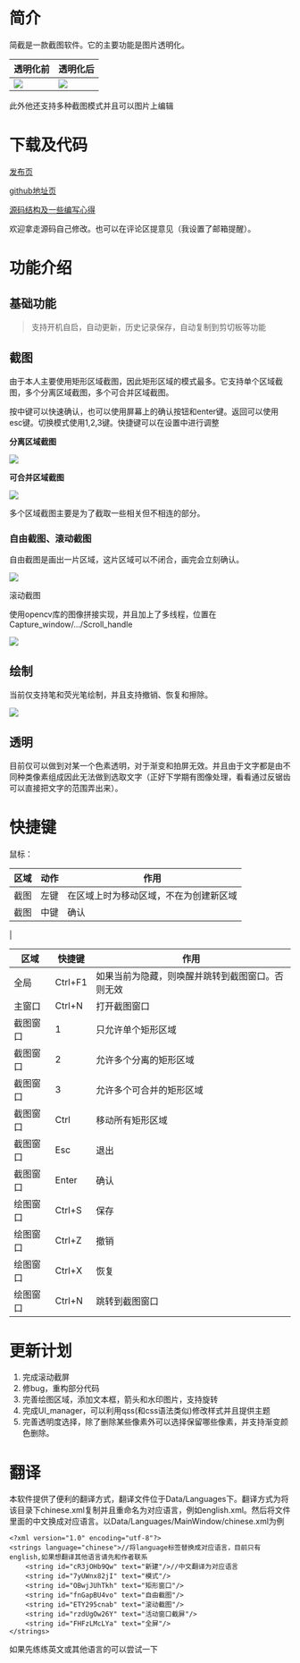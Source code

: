 # 简介

简截是一款截图软件。它的主要功能是图片透明化。

| 透明化前|透明化后 |
|-|-|
| <img src="https://cdn.jsdelivr.net/gh/xinhecuican/xinhecuican.github.io/images/%E7%AE%80%E6%88%AA1.png"> | <img src="https://cdn.jsdelivr.net/gh/xinhecuican/xinhecuican.github.io/images/%E7%AE%80%E6%88%AA2.png"> |

此外他还支持多种截图模式并且可以图片上编辑

# 下载及代码

[发布页](https://xinhecuican.github.io/post/f0fbe9f2.html#%E7%AE%80%E4%BB%8B)

[github地址页](https://github.com/xinhecuican/easy-capture)

[源码结构及一些编写心得](https://xinhecuican.github.io/post/35b71592.html)

欢迎拿走源码自己修改。也可以在评论区提意见（我设置了邮箱提醒）。

# 功能介绍

## 基础功能

> 支持开机自启，自动更新，历史记录保存，自动复制到剪切板等功能

## 截图

由于本人主要使用矩形区域截图，因此矩形区域的模式最多。它支持单个区域截图，多个分离区域截图，多个可合并区域截图。

按中键可以快速确认，也可以使用屏幕上的确认按钮和enter键。返回可以使用esc键。切换模式使用1,2,3键。快捷键可以在设置中进行调整

**分离区域截图**

![](https://cdn.jsdelivr.net/gh/xinhecuican/xinhecuican.github.io/images/%E7%AE%80%E6%88%AA3.gif)

**可合并区域截图**

![](https://cdn.jsdelivr.net/gh/xinhecuican/xinhecuican.github.io/images/%E7%AE%80%E6%88%AA4.gif)

多个区域截图主要是为了截取一些相关但不相连的部分。

### 自由截图、滚动截图

自由截图是画出一片区域，这片区域可以不闭合，画完会立刻确认。

![](https://cdn.jsdelivr.net/gh/xinhecuican/xinhecuican.github.io/images/%E7%AE%80%E6%88%AA5.gif)

滚动截图

使用opencv库的图像拼接实现，并且加上了多线程，位置在Capture_window/.../Scroll_handle

![](https://cdn.jsdelivr.net/gh/xinhecuican/xinhecuican.github.io/images/%E7%AE%80%E6%88%AA8.gif)


## 绘制

当前仅支持笔和荧光笔绘制，并且支持撤销、恢复和擦除。

![](https://cdn.jsdelivr.net/gh/xinhecuican/xinhecuican.github.io/images/%E7%AE%80%E6%88%AA6.gif)

## 透明

目前仅可以做到对某一个色素透明，对于渐变和拍屏无效。并且由于文字都是由不同种类像素组成因此无法做到选取文字（正好下学期有图像处理，看看通过反锯齿可以直接把文字的范围弄出来）。

# 快捷键

鼠标：

| 区域 | 动作 | 作用 |
|-|-|-|
| 截图 | 左键 | 在区域上时为移动区域，不在为创建新区域 |
| 截图 | 中键 | 确认 |
|

| 区域 | 快捷键 | 作用 |
|-|-|-|
| 全局 | Ctrl+F1 | 如果当前为隐藏，则唤醒并跳转到截图窗口。否则无效 |
| 主窗口 | Ctrl+N | 打开截图窗口 |
| 截图窗口 | 1 | 只允许单个矩形区域 |
| 截图窗口 | 2 | 允许多个分离的矩形区域 |
| 截图窗口 | 3 | 允许多个可合并的矩形区域 |
| 截图窗口 | Ctrl | 移动所有矩形区域 |
| 截图窗口 | Esc | 退出 |
| 截图窗口 | Enter | 确认 |
| 绘图窗口 | Ctrl+S | 保存 |
| 绘图窗口 | Ctrl+Z | 撤销 |
| 绘图窗口 | Ctrl+X | 恢复 |
| 绘图窗口 | Ctrl+N | 跳转到截图窗口 |

# 更新计划

1. 完成滚动截屏
2. 修bug，重构部分代码
3. 完善绘图区域，添加文本框，箭头和水印图片，支持旋转
4. 完成UI_manager，可以利用qss(和css语法类似)修改样式并且提供主题
5. 完善透明度选择，除了删除某些像素外可以选择保留哪些像素，并支持渐变颜色删除。

# 翻译

本软件提供了便利的翻译方式，翻译文件位于Data/Languages下。翻译方式为将该目录下chinese.xml复制并且重命名为对应语言，例如english.xml。然后将文件里面的中文换成对应语言。以Data/Languages/MainWindow/chinese.xml为例

```
<?xml version="1.0" encoding="utf-8"?>
<strings language="chinese">//将language标签替换成对应语言，目前只有english,如果想翻译其他语言请先和作者联系
    <string id="cR3jOHb9Qw" text="新建"/>//中文翻译为对应语言
    <string id="7yUWnx82jI" text="模式"/>
    <string id="OBwjJUhTkh" text="矩形窗口"/>
    <string id="fnGapBU4vo" text="自由截图"/>
    <string id="ETY295cnab" text="滚动截图"/>
    <string id="rzdUgOw26Y" text="活动窗口截屏"/>
    <string id="FHFzLMcLYa" text="全屏"/>
</strings>
```
如果先练练英文或其他语言的可以尝试一下

